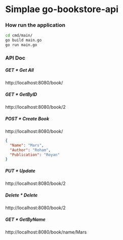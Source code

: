 # Simplae go-bookstore-api

### How run the application 

```bash
cd cmd/main/
go build main.go
go run main.go
```

### API Doc

##### GET * Get All
http://localhost:8080/book/



##### GET * GetByID
http://localhost:8080/book/2


##### POST * Create Book
http://localhost:8080/book/
```json
{
  "Name": "Mars",
  "Author": "Roham",
  "Publication": "Royan"
}
```

##### PUT * Update 
http://localhost:8080/book/2

##### Delete * Delete
http://localhost:8080/book/2


##### GET * GetByName

http://localhost:8080/book/name/Mars